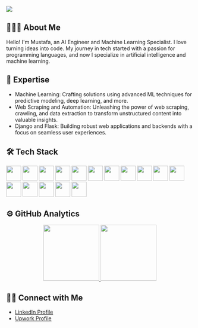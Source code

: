![](assets/img/header.png)

## 👨🏻‍💻 About Me

Hello! I'm Mustafa, an AI Engineer and Machine Learning Specialist. I love turning ideas into code. My journey in tech started with a passion for programming languages, and now I specialize in artificial intelligence and machine learning.

## 🤖 Expertise

*   Machine Learning: Crafting solutions using advanced ML techniques for predictive modeling, deep learning, and more.
*   Web Scraping and Automation: Unleashing the power of web scraping, crawling, and data extraction to transform unstructured content into valuable insights.
*   Django and Flask: Building robust web applications and backends with a focus on seamless user experiences.

## 🛠 Tech Stack
<p align="left">
  <img width="40px" padding-right="20px" src="https://cdn.jsdelivr.net/gh/devicons/devicon/icons/python/python-original.svg">
  <img width="40px" padding-right="20px" src="https://cdn.jsdelivr.net/gh/devicons/devicon/icons/javascript/javascript-original.svg">
  <img width="40px" padding-right="20px" src="https://cdn.jsdelivr.net/gh/devicons/devicon/icons/cplusplus/cplusplus-original.svg">
  <img width="40px" padding-right="20px" src="https://cdn.jsdelivr.net/gh/devicons/devicon/icons/tensorflow/tensorflow-original.svg">
  <img width="40px" padding-right="20px" src="https://cdn.jsdelivr.net/gh/devicons/devicon/icons/pytorch/pytorch-original.svg">
  <img width="40px" padding-right="20px" src="https://cdn.jsdelivr.net/gh/devicons/devicon/icons/numpy/numpy-original.svg">
  <img width="40px" padding-right="20px" src="https://cdn.jsdelivr.net/gh/devicons/devicon/icons/pandas/pandas-original.svg">
  <img width="40px" padding-right="20px" src="https://cdn.jsdelivr.net/gh/devicons/devicon/icons/django/django-plain.svg">
  <img width="40px" padding-right="20px" src="https://cdn.jsdelivr.net/gh/devicons/devicon/icons/flask/flask-original.svg">
  <img width="40px" padding-right="20px" src="https://cdn.jsdelivr.net/gh/devicons/devicon/icons/opencv/opencv-original.svg">
  <img width="40px" padding-right="20px" src="https://cdn.jsdelivr.net/gh/devicons/devicon/icons/selenium/selenium-original.svg">
  <img width="40px" padding-right="20px" src="https://cdn.jsdelivr.net/gh/devicons/devicon/icons/git/git-original.svg">
  <img width="40px" padding-right="20px" src="https://cdn.jsdelivr.net/gh/devicons/devicon/icons/linux/linux-original.svg">
  <img width="40px" padding-right="20px" src="https://cdn.jsdelivr.net/gh/devicons/devicon/icons/docker/docker-original-wordmark.svg">
  <img width="40px" padding-right="20px" src="https://cdn.jsdelivr.net/gh/devicons/devicon/icons/amazonwebservices/amazonwebservices-original.svg">
  <img width="40px" padding-right="20px" src="https://cdn.jsdelivr.net/gh/devicons/devicon/icons/digitalocean/digitalocean-original.svg">
</p>

## ⚙️ GitHub Analytics

<p align="center">
  <a href="https://github.com/henalon0">
    <img height="150em" src="https://github-readme-stats-eight-theta.vercel.app/api?username=henalon0&show_icons=true&theme=algolia&include_all_commits=true&count_private=true"/>
    <img height="150em" src="https://github-readme-stats-eight-theta.vercel.app/api/top-langs/?username=henalon0&layout=compact&langs_count=8&theme=algolia"/>
  </a>
</p>

## 🤝🏻 Connect with Me

*   [LinkedIn Profile](https://www.linkedin.com/in/mustafakel/)
*   [Upwork Profile](https://www.upwork.com/freelancers/mustafakel)
